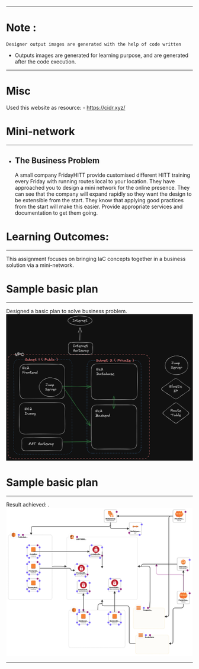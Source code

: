 
  ---
  # Note :
    Designer output images are generated with the help of code written
  - Outputs images are generated for learning purpose, and are generated after the code execution.
  ---

# Misc
  Used this website as resource:
    - https://cidr.xyz/

# Mini-network
  ---
  - The Business Problem
    ---
    A small company FridayHITT provide customised different HITT training every Friday with running routes local to your location. They have approached you to design a mini network for the online presence. They can see that the company will expand rapidly so they want the design to be extensible from the start. They know that applying good practices from the start will make this easier. Provide appropriate services and documentation to get them going.

# Learning Outcomes:
  ---
  This assignment focuses on bringing IaC concepts together in a business solution via a mini-network.



# Sample basic plan
  ---
  Designed a basic plan to solve business problem. 
  ![Local Image](Assets/plan-overview.png)

# Sample basic plan
  ---
  Result achieved: .
  ![Local Image](designer_output/NAT_gateway_Route_table.png)

  ---

